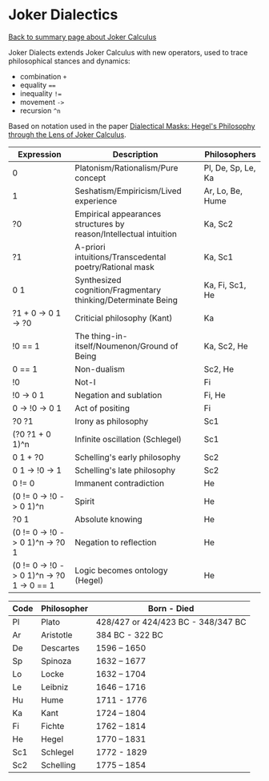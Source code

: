 # Joker Dialectics

[Back to summary page about Joker Calculus](./summary.md)

Joker Dialects extends Joker Calculus with new operators, used to trace philosophical stances and dynamics:

- combination `+`
- equality `==`
- inequality `!=`
- movement `->`
- recursion `^n`

Based on notation used in the paper [Dialectical Masks: Hegel's Philosophy through the Lens of Joker Calculus](https://github.com/advancedresearch/path_semantics/blob/master/papers-wip2/dialectical-masks.pdf).

| Expression                                | Description                                                       | Philosophers        |
| ----------------------------------------- | ----------------------------------------------------------------- | ------------------- |
| 0                                         | Platonism/Rationalism/Pure concept                                | Pl, De, Sp, Le, Ka  |
| 1                                         | Seshatism/Empiricism/Lived experience                             | Ar, Lo, Be, Hume    |
| ?0                                        | Empirical appearances structures by reason/Intellectual intuition | Ka, Sc2             |
| ?1                                        | A-priori intuitions/Transcedental poetry/Rational mask            | Ka, Sc1             |
| 0 1                                       | Synthesized cognition/Fragmentary thinking/Determinate Being      | Ka, Fi, Sc1, He     |
| ?1 + 0 -> 0 1 -> ?0                       | Criticial philosophy (Kant)                                       | Ka                  |
| !0 == 1                                   | The thing-in-itself/Noumenon/Ground of Being                      | Ka, Sc2, He         |
| 0 == 1                                    | Non-dualism                                                       | Sc2, He             |
| !0                                        | Not-I                                                             | Fi                  |
| !0 -> 0 1                                 | Negation and sublation                                            | Fi, He              |
| 0 -> !0 -> 0 1                            | Act of positing                                                   | Fi                  |
| ?0 ?1                                     | Irony as philosophy                                               | Sc1                 |
| (?0 ?1 + 0 1)^n                           | Infinite oscillation (Schlegel)                                   | Sc1                 |
| 0 1 + ?0                                  | Schelling's early philosophy                                      | Sc2                 |
| 0 1 -> !0 -> 1                            | Schelling's late philosophy                                       | Sc2                 |
| 0 != 0                                    | Immanent contradiction                                            | He                  |
| (0 != 0 -> !0 -> 0 1)^n                   | Spirit                                                            | He                  |
| ?0 1                                      | Absolute knowing                                                  | He                  |
| (0 != 0 -> !0 -> 0 1)^n -> ?0 1           | Negation to reflection                                            | He                  |
| (0 != 0 -> !0 -> 0 1)^n -> ?0 1 -> 0 == 1 | Logic becomes ontology (Hegel)                                    | He                  |

| Code  | Philosopher | Born - Died                        |
| ----- | ----------- | ---------------------------------- |
| Pl    | Plato       | 428/427 or 424/423 BC - 348/347 BC |
| Ar    | Aristotle   | 384 BC - 322 BC                    |
| De    | Descartes   | 1596 – 1650                        |
| Sp    | Spinoza     | 1632 – 1677                        |
| Lo    | Locke       | 1632 – 1704                        |
| Le    | Leibniz     | 1646 – 1716                        |
| Hu    | Hume        | 1711 - 1776                        |
| Ka    | Kant        | 1724 – 1804                        |
| Fi    | Fichte      | 1762 – 1814                        |
| He    | Hegel       | 1770 – 1831                        |
| Sc1   | Schlegel    | 1772 - 1829                        |
| Sc2   | Schelling   | 1775 – 1854                        |
